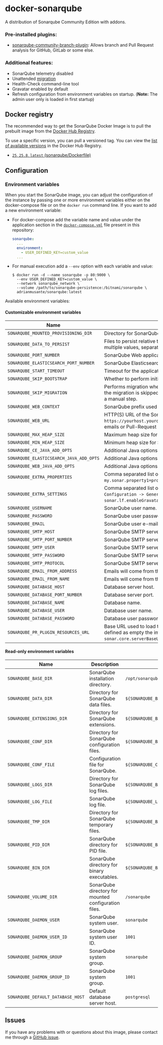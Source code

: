 # docker-sonarqube

A distribution of Sonarqube Community Edition with addons.

### Pre-installed plugins:

- [sonarqube-community-branch-plugin](https://github.com/mc1arke/sonarqube-community-branch-plugin): Allows branch and Pull Request analysis for GitHub, GitLab or some else. 

### Additional features:

- SonarQube telemetry disabled
- Unattended [migration](https://docs.sonarqube.org/latest/setup/upgrading)
- Health-Check command-line tool
- Gravatar enabled by default
- Refresh configuration from environment variables on startup. (**Note:** The admin user only is loaded in first startup)


## Docker registry

The recommended way to get the SonarQube Docker Image is to pull the prebuilt image from the [Docker Hub Registry](https://hub.docker.com/r/adrianmusante/sonarqube).

To use a specific version, you can pull a versioned tag. You can view the [list of available versions](https://hub.docker.com/r/adrianmusante/sonarqube/tags/) in the Docker Hub Registry. 

- [`25`, `25.8`, `latest` (sonarqube/Dockerfile)](https://github.com/adrianmusante/docker-sonarqube/blob/main/sonarqube/Dockerfile)


## Configuration

### Environment variables

When you start the SonarQube image, you can adjust the configuration of the instance by passing one or more environment variables either on the docker-compose file or on the `docker run` command line. If you want to add a new environment variable:

- For docker-compose add the variable name and value under the application section in the [`docker-compose.yml`](https://github.com/adrianmusante/docker-sonarqube/blob/main/docker-compose.example.yml) file present in this repository:

    ```yaml
    sonarqube:
      ...
      environment:
        - USER_DEFINED_KEY=custom_value
      ...
    ```

- For manual execution add a `--env` option with each variable and value:

    ```console
    $ docker run -d --name sonarqube -p 80:9000 \
      --env USER_DEFINED_KEY=custom_value \
      --network sonarqube_network \
      --volume /path/to/sonarqube-persistence:/bitnami/sonarqube \
      adrianmusante/sonarqube:latest
    ```

Available environment variables:

#### Customizable environment variables

| Name                                    | Description                                                                                                                                                                           | Default Value                                                                                                                     |
|-----------------------------------------|---------------------------------------------------------------------------------------------------------------------------------------------------------------------------------------|-----------------------------------------------------------------------------------------------------------------------------------|
| `SONARQUBE_MOUNTED_PROVISIONING_DIR`    | Directory for SonarQube initial provisioning.                                                                                                                                         | `/sonarqube-provisioning`                                                                                                         |
| `SONARQUBE_DATA_TO_PERSIST`             | Files to persist relative to the SonarQube installation directory. To provide multiple values, separate them with a whitespace.                                                       | `${SONARQUBE_DATA_DIR} ${SONARQUBE_EXTENSIONS_DIR}`                                                                               |
| `SONARQUBE_PORT_NUMBER`                 | SonarQube Web application port number.                                                                                                                                                | `9000`                                                                                                                            |
| `SONARQUBE_ELASTICSEARCH_PORT_NUMBER`   | SonarQube Elasticsearch application port number.                                                                                                                                      | `9001`                                                                                                                            |
| `SONARQUBE_START_TIMEOUT`               | Timeout for the application to start in seconds.                                                                                                                                      | `300`                                                                                                                             |
| `SONARQUBE_SKIP_BOOTSTRAP`              | Whether to perform initial bootstrapping for the application.                                                                                                                         | `no`                                                                                                                              |
| `SONARQUBE_SKIP_MIGRATION`              | Performs migration when the version of SonarQube is updated. Otherwise, if the migration is skipped the system will not be operational without performing a manual step.              | `no`                                                                                                                              |
| `SONARQUBE_WEB_CONTEXT`                 | SonarQube prefix used to access to the application.                                                                                                                                   | `/`                                                                                                                               |
| `SONARQUBE_WEB_URL`                     | HTTP(S) URL of the SonarQube server, such as `https://yourhost.yourdomain/sonar`. This value is used i.e. to create links in emails or Pull-Request decoration.                       | `nil`                                                                                                                             |
| `SONARQUBE_MAX_HEAP_SIZE`               | Maximum heap size for SonarQube services (CE, Search and Web).                                                                                                                        | `nil`                                                                                                                             |
| `SONARQUBE_MIN_HEAP_SIZE`               | Minimum heap size for SonarQube services (CE, Search and Web).                                                                                                                        | `nil`                                                                                                                             |
| `SONARQUBE_CE_JAVA_ADD_OPTS`            | Additional Java options for Compute Engine.                                                                                                                                           | `nil`                                                                                                                             |
| `SONARQUBE_ELASTICSEARCH_JAVA_ADD_OPTS` | Additional Java options for Elasticsearch.                                                                                                                                            | `nil`                                                                                                                             |
| `SONARQUBE_WEB_JAVA_ADD_OPTS`           | Additional Java options for Web.                                                                                                                                                      | `nil`                                                                                                                             |
| `SONARQUBE_EXTRA_PROPERTIES`            | Comma separated list of properties to be set in the sonar.properties file, e.g. `my.sonar.property1=property_value,my.sonar.property2=property_value`.                                | `nil`                                                                                                                             |
| `SONARQUBE_EXTRA_SETTINGS`              | Comma separated list of settings to be set in `Administration -> Configuration -> General Settings`, e.g. `sonar.lf.enableGravatar=false,sonar.lf.logoUrl=https://mysonar.com/logo`.  | `nil`                                                                                                                             |
| `SONARQUBE_USERNAME`                    | SonarQube user name.                                                                                                                                                                  | `admin`                                                                                                                           |
| `SONARQUBE_PASSWORD`                    | SonarQube user password.                                                                                                                                                              | `bitnami`                                                                                                                         |
| `SONARQUBE_EMAIL`                       | SonarQube user e-mail address.                                                                                                                                                        | `user@example.com`                                                                                                                |
| `SONARQUBE_SMTP_HOST`                   | SonarQube SMTP server host.                                                                                                                                                           | `nil`                                                                                                                             |
| `SONARQUBE_SMTP_PORT_NUMBER`            | SonarQube SMTP server port number.                                                                                                                                                    | `nil`                                                                                                                             |
| `SONARQUBE_SMTP_USER`                   | SonarQube SMTP server user.                                                                                                                                                           | `nil`                                                                                                                             |
| `SONARQUBE_SMTP_PASSWORD`               | SonarQube SMTP server user password.                                                                                                                                                  | `nil`                                                                                                                             |
| `SONARQUBE_SMTP_PROTOCOL`               | SonarQube SMTP server protocol to use.                                                                                                                                                | `nil`                                                                                                                             |
| `SONARQUBE_EMAIL_FROM_ADDRESS`          | Emails will come from this address, e.g. `noreply@sonarsource.com`.                                                                                                                   | `$SONARQUBE_EMAIL`                                                                                                                |
| `SONARQUBE_EMAIL_FROM_NAME`             | Emails will come from this address name, e.g. `SonarQube`.                                                                                                                            | `nil`                                                                                                                             |
| `SONARQUBE_DATABASE_HOST`               | Database server host.                                                                                                                                                                 | `$SONARQUBE_DEFAULT_DATABASE_HOST`                                                                                                |
| `SONARQUBE_DATABASE_PORT_NUMBER`        | Database server port.                                                                                                                                                                 | `5432`                                                                                                                            |
| `SONARQUBE_DATABASE_NAME`               | Database name.                                                                                                                                                                        | `bitnami_sonarqube`                                                                                                               |
| `SONARQUBE_DATABASE_USER`               | Database user name.                                                                                                                                                                   | `bn_sonarqube`                                                                                                                    |
| `SONARQUBE_DATABASE_PASSWORD`           | Database user password.                                                                                                                                                               | `nil`                                                                                                                             |
| `SONARQUBE_PR_PLUGIN_RESOURCES_URL`     | Base URL used to load the images for the PR comments. If the variable is defined as empty the image links are referenced to `sonar.core.serverBaseURL`.                               | `https://cdn.jsdelivr.net/gh/mc1arke/sonarqube-community-branch-plugin@${SONARQUBE_PR_PLUGIN_VERSION}/src/main/resources/static`  |


#### Read-only environment variables

| Name                              | Description                                          | Value                                      |
|-----------------------------------|------------------------------------------------------|--------------------------------------------|
| `SONARQUBE_BASE_DIR`              | SonarQube installation directory.                    | `/opt/sonarqube`                           |
| `SONARQUBE_DATA_DIR`              | Directory for SonarQube data files.                  | `${SONARQUBE_BASE_DIR}/data`               |
| `SONARQUBE_EXTENSIONS_DIR`        | Directory for SonarQube extensions.                  | `${SONARQUBE_BASE_DIR}/extensions`         |
| `SONARQUBE_CONF_DIR`              | Directory for SonarQube configuration files.         | `${SONARQUBE_BASE_DIR}/conf`               |
| `SONARQUBE_CONF_FILE`             | Configuration file for SonarQube.                    | `${SONARQUBE_CONF_DIR}/sonar.properties`   |
| `SONARQUBE_LOGS_DIR`              | Directory for SonarQube log files.                   | `${SONARQUBE_BASE_DIR}/logs`               |
| `SONARQUBE_LOG_FILE`              | SonarQube log file.                                  | `${SONARQUBE_LOGS_DIR}/sonar.log`          |
| `SONARQUBE_TMP_DIR`               | Directory for SonarQube temporary files.             | `${SONARQUBE_BASE_DIR}/temp`               |
| `SONARQUBE_PID_DIR`               | SonarQube directory for PID file.                    | `${SONARQUBE_BASE_DIR}/pids` |
| `SONARQUBE_BIN_DIR`               | SonarQube directory for binary executables.          | `${SONARQUBE_BASE_DIR}/bin/linux-x86-64`   |
| `SONARQUBE_VOLUME_DIR`            | SonarQube directory for mounted configuration files. | `/sonarqube`                               |
| `SONARQUBE_DAEMON_USER`           | SonarQube system user.                               | `sonarqube`                                |
| `SONARQUBE_DAEMON_USER_ID`        | SonarQube system user ID.                            | `1001`                                     |
| `SONARQUBE_DAEMON_GROUP`          | SonarQube system group.                              | `sonarqube`                                |
| `SONARQUBE_DAEMON_GROUP_ID`       | SonarQube system group.                              | `1001`                                     |
| `SONARQUBE_DEFAULT_DATABASE_HOST` | Default database server host.                        | `postgresql`                               |



## Issues

If you have any problems with or questions about this image, please contact me
through a [GitHub issue](https://github.com/adrianmusante/docker-sonarqube/issues).




